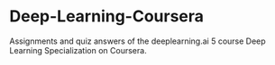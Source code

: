 # Deep-Learning-Coursera
Assignments and quiz answers of the deeplearning.ai 5 course Deep Learning Specialization on Coursera.
